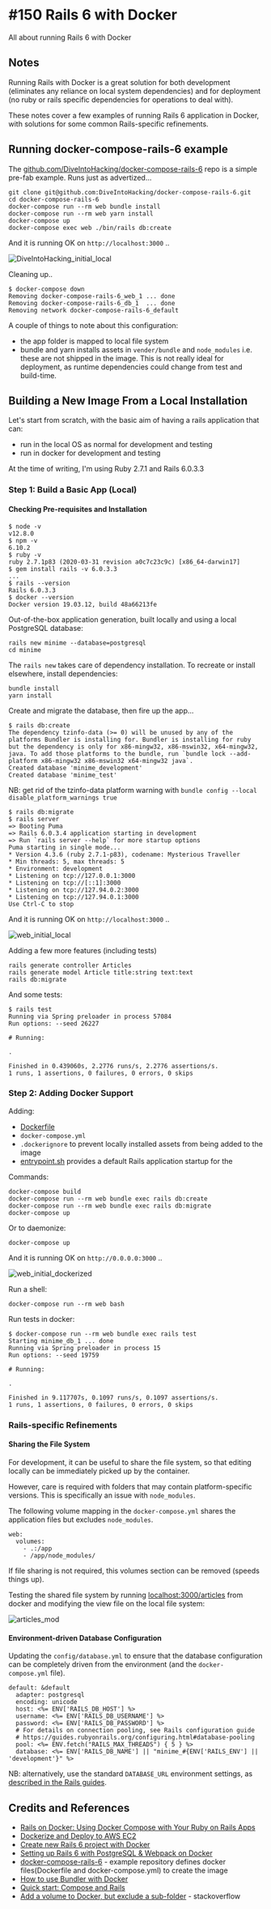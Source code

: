 # #150 Rails 6 with Docker

All about running Rails 6 with Docker

## Notes

Running Rails with Docker is a great solution for both development (eliminates any reliance on local system dependencies)
and for deployment (no ruby or rails specific dependencies for operations to deal with).

These notes cover a few examples of running Rails 6 application in Docker,
with solutions for some common Rails-specific refinements.

## Running docker-compose-rails-6 example

The [github.com/DiveIntoHacking/docker-compose-rails-6](https://github.com/DiveIntoHacking/docker-compose-rails-6)
repo is a simple pre-fab example. Runs just as advertized...

    git clone git@github.com:DiveIntoHacking/docker-compose-rails-6.git
    cd docker-compose-rails-6
    docker-compose run --rm web bundle install
    docker-compose run --rm web yarn install
    docker-compose up
    docker-compose exec web ./bin/rails db:create

And it is running OK on `http://localhost:3000` ..

![DiveIntoHacking_initial_local](./assets/DiveIntoHacking_initial_local.png?raw=true)

Cleaning up..

    $ docker-compose down
    Removing docker-compose-rails-6_web_1 ... done
    Removing docker-compose-rails-6_db_1  ... done
    Removing network docker-compose-rails-6_default

A couple of things to note about this configuration:

* the app folder is mapped to local file system
* bundle and yarn installs assets in `vender/bundle` and `node_modules` i.e. these are not shipped in the image. This is not really ideal for deployment, as runtime dependencies could change from test and build-time.

## Building a New Image From a Local Installation

Let's start from scratch, with the basic aim of having a rails application that can:

* run in the local OS as normal for development and testing
* run in docker for development and testing

At the time of writing, I'm using Ruby 2.7.1 and Rails 6.0.3.3

### Step 1: Build a Basic App (Local)

#### Checking Pre-requisites and Installation

    $ node -v
    v12.8.0
    $ npm -v
    6.10.2
    $ ruby -v
    ruby 2.7.1p83 (2020-03-31 revision a0c7c23c9c) [x86_64-darwin17]
    $ gem install rails -v 6.0.3.3
    ...
    $ rails --version
    Rails 6.0.3.3
    $ docker --version
    Docker version 19.03.12, build 48a66213fe

Out-of-the-box application generation, built locally and using a local PostgreSQL database:

    rails new minime --database=postgresql
    cd minime

The `rails new` takes care of dependency installation. To recreate or install elsewhere, install dependencies:

    bundle install
    yarn install

Create and migrate the database, then fire up the app...

    $ rails db:create
    The dependency tzinfo-data (>= 0) will be unused by any of the platforms Bundler is installing for. Bundler is installing for ruby but the dependency is only for x86-mingw32, x86-mswin32, x64-mingw32, java. To add those platforms to the bundle, run `bundle lock --add-platform x86-mingw32 x86-mswin32 x64-mingw32 java`.
    Created database 'minime_development'
    Created database 'minime_test'

NB: get rid of the tzinfo-data platform warning with `bundle config --local disable_platform_warnings true`

    $ rails db:migrate
    $ rails server
    => Booting Puma
    => Rails 6.0.3.4 application starting in development
    => Run `rails server --help` for more startup options
    Puma starting in single mode...
    * Version 4.3.6 (ruby 2.7.1-p83), codename: Mysterious Traveller
    * Min threads: 5, max threads: 5
    * Environment: development
    * Listening on tcp://127.0.0.1:3000
    * Listening on tcp://[::1]:3000
    * Listening on tcp://127.94.0.2:3000
    * Listening on tcp://127.94.0.1:3000
    Use Ctrl-C to stop

And it is running OK on `http://localhost:3000` ..

![web_initial_local](./assets/web_initial_local.png?raw=true)

Adding a few more features (including tests)

    rails generate controller Articles
    rails generate model Article title:string text:text
    rails db:migrate

And some tests:

    $ rails test
    Running via Spring preloader in process 57084
    Run options: --seed 26227

    # Running:

    .

    Finished in 0.439060s, 2.2776 runs/s, 2.2776 assertions/s.
    1 runs, 1 assertions, 0 failures, 0 errors, 0 skips

### Step 2: Adding Docker Support

Adding:

* [Dockerfile](./minime/Dockerfile)
* `docker-compose.yml`
* `.dockerignore` to prevent locally installed assets from being added to the image
* [entrypoint.sh](./minime/entrypoint.sh) provides a default Rails application startup for the

Commands:

    docker-compose build
    docker-compose run --rm web bundle exec rails db:create
    docker-compose run --rm web bundle exec rails db:migrate
    docker-compose up

Or to daemonize:

    docker-compose up

And it is running OK on `http://0.0.0.0:3000` ..

![web_initial_dockerized](./assets/web_initial_dockerized.png?raw=true)

Run a shell:

    docker-compose run --rm web bash

Run tests in docker:

    $ docker-compose run --rm web bundle exec rails test
    Starting minime_db_1 ... done
    Running via Spring preloader in process 15
    Run options: --seed 19759

    # Running:

    .

    Finished in 9.117707s, 0.1097 runs/s, 0.1097 assertions/s.
    1 runs, 1 assertions, 0 failures, 0 errors, 0 skips

### Rails-specific Refinements

#### Sharing the File System

For development, it can be useful to share the file system, so that editing locally can be immediately
picked up by the container.

However, care is required with folders that may contain platform-specific versions.
This is specifically an issue with `node_modules`.

The following volume mapping in the `docker-compose.yml` shares the application files
but excludes `node_modules`.

    web:
      volumes:
        - .:/app
        - /app/node_modules/

If file sharing is not required, this volumes section can be removed (speeds things up).

Testing the shared file system by running [localhost:3000/articles](http://localhost:3000/articles) from docker
and modifying the view file on the local file system:

![articles_mod](./assets/articles_mod.png?raw=true)

#### Environment-driven Database Configuration

Updating the `config/database.yml` to ensure that the database configuration
can be completely driven from the environment (and the `docker-compose.yml` file).

    default: &default
      adapter: postgresql
      encoding: unicode
      host: <%= ENV['RAILS_DB_HOST'] %>
      username: <%= ENV['RAILS_DB_USERNAME'] %>
      password: <%= ENV['RAILS_DB_PASSWORD'] %>
      # For details on connection pooling, see Rails configuration guide
      # https://guides.rubyonrails.org/configuring.html#database-pooling
      pool: <%= ENV.fetch("RAILS_MAX_THREADS") { 5 } %>
      database: <%= ENV['RAILS_DB_NAME'] || "minime_#{ENV['RAILS_ENV'] || 'development'}" %>

NB: alternatively, use the standard `DATABASE_URL` environment settings, as [described in the Rails guides](https://guides.rubyonrails.org/configuring.html#configuring-a-database).

## Credits and References

* [Rails on Docker: Using Docker Compose with Your Ruby on Rails Apps](https://www.chrisblunt.com/rails-on-docker-using-docker-compose-with-your-ruby-on-rails-apps/)
* [Dockerize and Deploy to AWS EC2](https://medium.com/@matayoshi.mariano/dockerize-and-deploy-to-aws-ec2-9208068fb92b)
* [Create new Rails 6 project with Docker](https://dev.to/rogiervandenberg/create-new-rails-6-project-with-docker-56io)
* [Setting up Rails 6 with PostgreSQL & Webpack on Docker](https://medium.com/@guillaumeocculy/setting-up-rails-6-with-postgresql-webpack-on-docker-a51c1044f0e4)
* [docker-compose-rails-6](https://github.com/DiveIntoHacking/docker-compose-rails-6) - example repository defines docker files(Dockerfile and docker-compose.yml) to create the image
* [How to use Bundler with Docker](https://bundler.io/guides/bundler_docker_guide.html)
* [Quick start: Compose and Rails](https://docs.docker.com/compose/rails/)
* [Add a volume to Docker, but exclude a sub-folder](https://stackoverflow.com/questions/29181032/add-a-volume-to-docker-but-exclude-a-sub-folder) - stackoverflow
